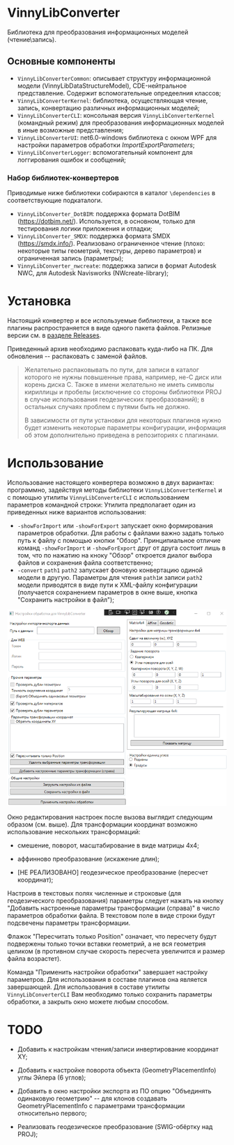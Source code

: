 # VinnyLibConverter

Библиотека для преобразования информационных моделей (чтение\запись).

## Основные компоненты

* `VinnyLibConverterCommon`: описывает структуру информационной модели (VinnyLibDataStructureModel), CDE-нейтральное представление. Содержит вспомогательные опредеелния классов;
* `VinnyLibConverterKernel`: библиотека, осуществляющая чтение, запись, конвертацию различных информационных моделей;
* `VinnyLibConverterCLI`: консольная версия `VinnyLibConverterKernel` (командный режим) для преобразования информационных моделей в иные возможные представления;
* `VinnyLibConverterUI`: net6.0-windows библиотека с окном WPF для настройки параметров обработки *ImportExportParameters*;
* `VinnyLibConverterLogger`: вспомогательный компонент для логгирования ошибок и сообщений;

### Набор библиотек-конвертеров

Приводимые ниже библиотеки собираются в каталог `\dependencies` в соответствующие подкаталоги.

* `VinnyLibConverter_DotBIM`: поддержка формата DotBIM (https://dotbim.net/). Используется, в основном, только для тестирования логики приложения и отладки;
* `VinnyLibConverter_SMDX`: поддержка формата SMDX (https://smdx.info/). Реализовано ограниченное чтение (плохо: некоторые типы геометрий, текстуры, дерево параметров) и ограниченная запись (параметры);
* `VinnyLibConverter_nwcreate`: поддержка записи в формат Autodesk NWC, для Autodesk Navisworks (NWcreate-library);

# Установка

Настоящий конвертер и все используемые библиотеки, а также все плагины распространяется в виде одного пакета файлов. Релизные версии см. в [разделе Releases](https://github.com/Vinny-Environment/VinnyLibConverter/releases).

Приведенный архив необходимо распаковать куда-либо на ПК. Для обновления -- распаковать с заменой файлов.

> Желательно распаковывать по пути, для записи в каталог которого не нужны повышенные права, например, не-С диск или корень диска С. Также в имени желательно не иметь символы кириллицы и пробелы (исключение со стороны библиотеки PROJ в случае использования геодезических преобразований); в остальных случаях проблем с путями быть не должно.
> 
> В зависимости от пути установки для некоторых плагинов нужно будет изменить некоторые параметры конфигурации, информация об этом дополнительно приведена в репозиториях с плагинами.

# Использование

Использование настоящего конвертера возможно в двух вариантах: программно, задействуя методы библиотеки `VinnyLibConverterKernel` и с помощью утилиты `VinnyLibConverterCLI` с использованием параметров командной строки:
Утилита предполагает один из приведенных ниже вариантов использования:

* `-showForImport` или `-showForExport` запускает окно формирования параметров обработки. Для работы с файлами важно задать только путь к файлу с помощью кнопки "Обзор". Принципиальное отличие команд `-showForImport` и `-showForExport` друг от друга состоит лишь в том, что по нажатию на кноку "Обзор" откроется диалог выбора файлов и сохранения файла соответственно;
* `-convert` `path1` `path2` запускает фоновую конвертацию одиной модели в другую. Параметры для чтения `path1`и записи `path2` модели приводятся в виде пути к XML-файлу конфигурации (получается сохранением параметров в окне выше, кнопка "Сохранить настройки в файл");

![](assets/2025-09-03-20-33-30-image.png)

Окно редактирования настроек после вызова выглядит следующим образом (см. выше). Для трансформации координат возможно использование нескольких трансформаций:

* смешение, поворот, масштабирование в виде матрицы 4x4;

* аффинново преобразование (искажение длин);

* [НЕ РЕАЛИЗОВАНО] геодезическое преобразование (пересчет координат);

Настроив в текстовых полях численные и строковые (для геодезического преобразования) параметры следует нажать на кнопку "Добавить настроенные параметры трансформации (справа)" в число параметров обработки файла. В текстовом поле в виде строки будут подсвечены параметры трансформации.

Флажок "Пересчитать только Position" означает, что пересчету будут подвержены только точки вставки геометрий, а не вся геометрия целиком (в противном случае скорость пересчета увеличится и размер файла возрастет).

Команда "Применить настройки обработки" завершает настройку параметров. Для использования в составе плагинов она является завершающей. Для использования в составе утилиты `VinnyLibConverterCLI` Вам необходимо только сохранить параметры обработки, а закрыть окно можете любым способом.

# TODO

* Добавить к настройкам чтения/записи инвертирование координат XY;

* Добавить к настройке поворота объекта (GeometryPlacementInfo) углы Эйлера (6 углов);

* Добавить в окно настройки экспорта из ПО опцию "Объединять одинаковую геометрию" -- для клонов создавать GeometryPlacementInfo с параметрами трансформации относительно первого;

* Реализовать геодезическое преобразование (SWIG-обёртку над PROJ);
